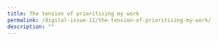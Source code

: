 ```yaml
---
title: The tension of prioritising my work
permalink: /digital-issue-11/the-tension-of-prioritising-my-work/
description: ""
---
```

